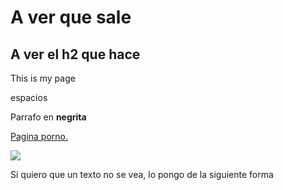 <!DOCTYPE html>
<html lang="en-US">
  <head>
    <meta charset="utf-8">
    <meta name="Moisés Mota" content="Página de prueba"/>
    <meta
      name="description"
      content="A ver que es lo que se ve aqui." />
    <title>My test page</title>
  </head>
  <body>
    <h1>A ver que sale</h1>
    <h2>A ver el h2 que hace</h2>
    <p>This is my page</p> 
    <p>espacios</p>
    <p>Parrafo en <strong>negrita</strong></p>
    <a href="https://es.pornhub.com/" title="Pajillero">Pagina porno.</a>
    <p></p>
    <img
      src="https://www.adslzone.net/app/uploads-adslzone.net/2019/04/borrar-fondo-imagen-800x419.jpg" />
    <p>Si quiero que un texto no se vea, lo pongo de la siguiente forma</p>
    <!-- <p>Con los signos de exclamacion, te sirve para anotaciones de la pagina</p> -->
 
  
  
  </body>
</html>
